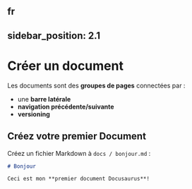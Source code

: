 fr
---
sidebar_position: 2.1
---

# Créer un document

Les documents sont des **groupes de pages** connectées par :

- une **barre latérale**
- **navigation précédente/suivante**
- **versioning**

## Créez votre premier Document

Créez un fichier Markdown à `docs / bonjour.md` :

```md title="docs/bonjour.md"
# Bonjour

Ceci est mon **premier document Docusaurus**!
```